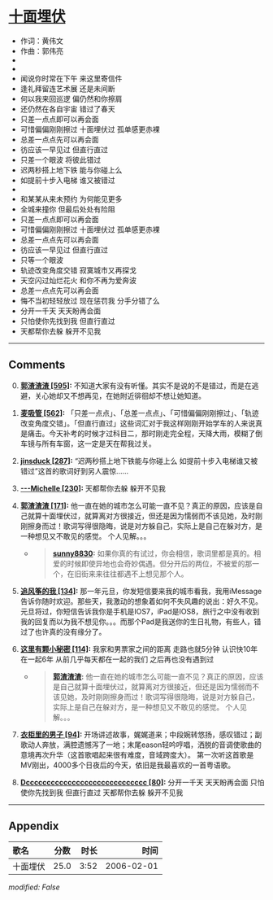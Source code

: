 # [十面埋伏](https://music.163.com/song?id=65944)

* 作词：黄伟文
* 作曲：郭伟亮
*
*
* 闻说你时常在下午 来这里寄信件
* 逢礼拜留连艺术展 还是未间断
* 何以我来回巡逻 偏仍然和你擦肩
* 还仍然在各自宇宙 错过了春天
* 只差一点点即可以再会面
* 可惜偏偏刚刚擦过 十面埋伏过 孤单感更赤裸
* 总差一点点先可以再会面
* 彷应该一早见过 但直行直过
* 只差一个眼波 将彼此错过
* 迟两秒搭上地下铁 能与你碰上么
* 如提前十步入电梯 谁又被错过
* 
* 和某某从来未预约 为何能见更多
* 全城来撞你 但最后处处有险阻
* 只差一点点即可以再会面
* 可惜偏偏刚刚擦过 十面埋伏过 孤单感更赤裸
* 总差一点点先可以再会面
* 彷应该一早见过 但直行直过
* 只等一个眼波
* 轨迹改变角度交错 寂寞城市又再探戈
* 天空闪过灿烂花火 和你不再为爱奔波
* 总差一点点先可以再会面
* 悔不当初轻轻放过 现在惩罚我 分手分错了么
* 分开一千天 天天盼再会面
* 只怕使你先找到我 但直行直过
* 天都帮你去躲 躲开不见我


---

## Comments
0. **[郭渣渣渣 \[595\]](https://music.163.com/#/user/home?id=19205060):** 不知道大家有没有听懂。其实不是说的不是错过，而是在逃避，关心她却又不想再见，在她附近徘徊却不想让她知道。

1. **[麦吸管 \[562\]](https://music.163.com/#/user/home?id=35627068):** 「只差一点点」、「总差一点点」、「可惜偏偏刚刚擦过」、「轨迹改变角度交错」。「但直行直过」这些词汇对于我这样刚刚开始学车的人来说真是痛击。今天补考的时候才过科目二，那时刚走完全程，天降大雨，模糊了倒车镜与所有车窗，这一定是天在帮我过关。

2. **[jinsduck \[287\]](https://music.163.com/#/user/home?id=36100604):** “迟两秒搭上地下铁能与你碰上么 如提前十步入电梯谁又被错过”这首的歌词好到另人震惊……

3. **[---Michelle \[230\]](https://music.163.com/#/user/home?id=42260950):** 天都帮你去躲 躲开不见我

4. **[郭渣渣渣 \[171\]](https://music.163.com/#/user/home?id=19205060):** 他一直在她的城市怎么可能一直不见？真正的原因，应该是自己就算十面埋伏过，就算离对方很接近，但还是因为懦弱而不该见她，及时刚刚擦身而过！歌词写得很隐晦，说是对方躲自己，实际上是自己在躲对方，是一种想见又不敢见的感觉。 个人见解。。。
	* > **[sunny8830](https://music.163.com/#/user/home?id=6841819):** 如果你真的有试过，你会相信，歌词里都是真的。相爱的时候即使异地也会奇妙偶遇。但分开后的两位，不被爱的那一个，在旧街来来往往都遇不上想见那个人。

5. **[追风筝的我 \[134\]](https://music.163.com/#/user/home?id=42654863):** 那一年元旦，你发短信要来我的城市看我，我用iMessage告诉你随时欢迎。那些天，我激动的想象着如何不失风趣的说出：好久不见。元旦将过，你短信告诉我你是手机是IOS7，iPad是IOS8，旅行之中没有收到我的回复而以为我不想见你。。。而那个Pad是我送你的生日礼物，有些人，错过了也许真的没有缘分了。

6. **[这里有颗小秘密 \[114\]](https://music.163.com/#/user/home?id=98763136):** 我家和男票家之间的距离 走路也就5分钟 认识快10年 在一起6年 从前几乎每天都在一起的我们 之后再也没有遇到过
	* > **[郭渣渣渣](https://music.163.com/#/user/home?id=19205060):** 他一直在她的城市怎么可能一直不见？真正的原因，应该是自己就算十面埋伏过，就算离对方很接近，但还是因为懦弱而不该见她，及时刚刚擦身而过！歌词写得很隐晦，说是对方躲自己，实际上是自己在躲对方，是一种想见又不敢见的感觉。 个人见解。。。

7. **[衣柜里的男子 \[94\]](https://music.163.com/#/user/home?id=1383806):** 开场讲述故事，娓娓道来；中段婉转悠扬，感叹错过；副歌动人奔放，满腔遗憾泻了一地；末尾eason轻吟哼唱，洒脱的音调使歌曲的意境再次升华（这首歌唱起来很有难度，音域跨度大）。 第一次听这首歌是MV刚出，4000多个日夜后的今天，依旧是我最喜欢的一首粤语歌。

8. **[Dccccccccccccccccccccccccccccc \[80\]](https://music.163.com/#/user/home?id=67654393):** 分开一千天 天天盼再会面 只怕使你先找到我 但直行直过 天都帮你去躲 躲开不见我



---

## Appendix

|歌名|分数|时长|时间|
|:---|:---:|---:|---:|
|十面埋伏|25.0|3:52|2006-02-01

*modified: False*